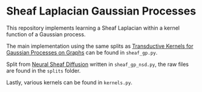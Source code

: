 # Sheaf Laplacian Gaussian Processes

This repository implements learning a Sheaf Laplacian within a kernel function of a Gaussian process.

The main implementation using the same splits as [Transductive Kernels for Gaussian Processes on Graphs](https://arxiv.org/abs/2211.15322) can be found in <code>sheaf_gp.py</code>.

Split from [Neural Sheaf Diffusion](https://openreview.net/forum?id=vbPsD-BhOZ) written in <code>sheaf_gp_nsd.py</code>, the raw files are found in the <code>splits</code> folder.

Lastly, various kernels can be found in <code>kernels.py</code>.